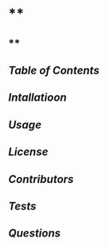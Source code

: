 # ** 

## **

## *Table of Contents*

   
## *Intallatioon*

    
## *Usage*    

    
## *License*

    
## *Contributors*

    
## *Tests*


## *Questions*
